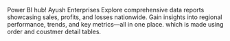 Power BI hub! Ayush Enterprises Explore comprehensive data reports showcasing sales, profits, and losses nationwide. Gain insights into regional performance, trends, and key metrics—all in one place. which is made using order and coustmer detail tables.



